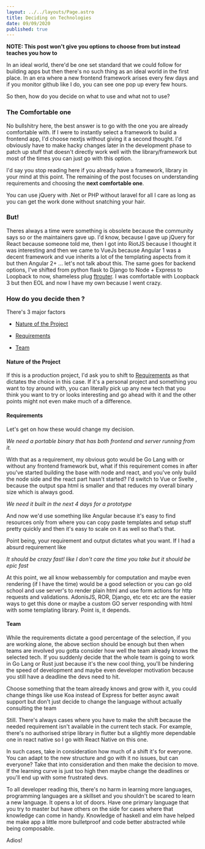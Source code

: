 ```yaml
---
layout: ../../layouts/Page.astro
title: Deciding on Technologies
date: 09/09/2020
published: true
---
```


**NOTE: This post won't give you options to choose from but instead teaches you how to**

In an ideal world, there'd be one set standard that we could follow for building apps but then there's no such thing as an ideal world in the first place. In an era where a new frontend framework arises every few days and if you monitor github like I do, you can see one pop up every few hours.

So then, how do you decide on what to use and what not to use?

### The Comfortable one

No bullshitry here, the best answer is to go with the one you are already comfortable with. If I were to instantly select a framework to build a frontend app, I'd choose nextjs without giving it a second thought. I'd obviously have to make hacky changes later in the development phase to patch up stuff that doesn't directly work well with the library/framework but most of the times you can just go with this option.

I'd say you stop reading here if you already have a framework, library in your mind at this point. The remaining of the post focuses on understanding requirements and choosing the **next comfortable one**.

You can use jQuery with .Net or PHP without laravel for all I care as long as you can get the work done without snatching your hair.

### But!

Theres always a time were something is obsolete because the community says so or the maintainers gave up. I'd know, because I gave up jQuery for React because someone told me, then I got into RiotJS because I thought it was interesting and then we came to VueJs because Angular 1 was a decent framework and vue inherits a lot of the templating aspects from it but then Angular 2+ ... let's not talk about this. The same goes for backend options, I've shifted from python flask to Django to Node + Express to Loopback to now, shameless plug [ftrouter](https://github.com/barelyhuman/ftrouter). I was comfortable with Loopback 3 but then EOL and now I have my own because I went crazy.

### How do you decide then ?

There's 3 major factors

- [Nature of the Project](#nature-of-the-project)

- [Requirements](#requirements)

- [Team](#team)

#### Nature of the Project

If this is a production project, I'd ask you to shift to [Requirements](#requirements) as that dictates the choice in this case. If it's a personal project and something you want to toy around with, you can literally pick up any new tech that you think you want to try or looks interesting and go ahead with it and the other points might not even make much of a difference.

#### Requirements

Let's get on how these would change my decision.

_We need a portable binary that has both frontend and server running from it._

With that as a requirement, my obvious goto would be Go Lang with or without any frontend framework but, what if this requirement comes in after you've started building the base with node and react, and you've only build the node side and the react part hasn't started? I'd switch to Vue or Svelte , because the output spa html is smaller and that reduces my overall binary size which is always good.

_We need it built in the next 4 days for a prototype_

And now we'd use something like Angular because it's easy to find resources only from where you can copy paste templates and setup stuff pretty quickly and then it's easy to scale on it as well so that's that.

Point being, your requirement and output dictates what you want. If I had a absurd requirement like

_It should be crazy fast! like I don't care the time you take but it should be epic fast_

At this point, we all know webassembly for computation and maybe even rendering (if I have the time) would be a good selection or you can go old school and use server's to render plain html and use form actions for http requests and validations. AdonisJS, ROR, Django, etc etc etc are the easier ways to get this done or maybe a custom GO server responding with html with some templating library. Point is, it depends.

#### Team

While the requirements dictate a good percentage of the selection, if you are working alone, the above section should be enough but then when teams are involved you gotta consider how well the team already knows the selected tech. If you suddenly decide that the whole team is going to work in Go Lang or Rust just because it's the new cool thing, you'll be hindering the speed of development and maybe even developer motivation because you still have a deadline the devs need to hit.

Choose something that the team already knows and grow with it, you could change things like use Koa instead of Express for better async await support but don't just decide to change the language without actually consulting the team

Still. There's always cases where you have to make the shift because the needed requirement isn't available in the current tech stack. For example, there's no authorised stripe library in flutter but a slightly more dependable one in react native so I go with React Native on this one.

In such cases, take in consideration how much of a shift it's for everyone. You can adapt to the new structure and go with it no issues, but can everyone? Take that into consideration and then make the decision to move. If the learning curve is just too high then maybe change the deadlines or you'll end up with some frustrated devs.

To all developer reading this, there's no harm in learning more languages, programming languages are a skillset and you shouldn't be scared to learn a new language. It opens a lot of doors. Have one primary language that you try to master but have others on the side for cases where that knowledge can come in handy. Knowledge of haskell and elm have helped me make app a little more bulletproof and code better abstracted while being composable.

Adios!
